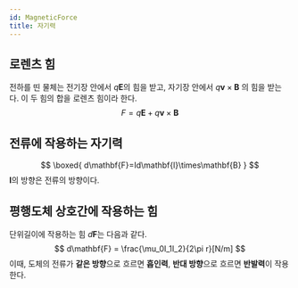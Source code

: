 ```yaml
---
id: MagneticForce
title: 자기력
---
```

## 로렌츠 힘
전하를 띤 물체는 전기장 안에서 $q\mathbf{E}$의 힘을 받고, 자기장 안에서 $q\mathbf{v}\times \mathbf{B}$ 의 힘을 받는다. 이 두 힘의 합을 로렌츠 힘이라 한다.
$$
F = q\mathbf{E}+q\mathbf{v}\times \mathbf{B}
$$
## 전류에 작용하는 자기력
$$
\boxed{
    d\mathbf{F}=Id\mathbf{l}\times\mathbf{B}
}
$$
$\mathbf{l}$의 방향은 전류의 방향이다.

## 평행도체 상호간에 작용하는 힘
단위길이에 작용하는 힘 $d\mathbf{F}$는 다음과 같다.
$$
d\mathbf{F} = \frac{\mu_0I_1I_2}{2\pi r}[N/m]
$$
이때, 도체의 전류가 **같은 방향**으로 흐르면 **흡인력**, **반대 방향**으로 흐르면 **반발력**이 작용한다.
